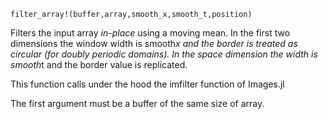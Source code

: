 ```
filter_array!(buffer,array,smooth_x,smooth_t,position)
```

Filters the input array *in-place* using a moving mean. In the first two dimensions the window width is smooth*x and the border is treated as circular (for doubly periodic domains). In the space dimension the width is smooth*t and the border value is replicated.

This function calls under the hood the imfilter function of Images.jl

The first argument must be a buffer of the same size of array.
